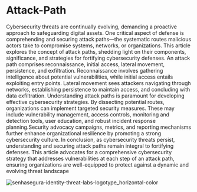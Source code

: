 # Attack-Path
Cybersecurity threats are continually evolving, demanding a proactive approach to safeguarding digital assets. One critical aspect of defense is comprehending and securing attack paths—the systematic routes malicious actors take to compromise systems, networks, or organizations. This article explores the concept of attack paths, shedding light on their components, significance, and strategies for fortifying cybersecurity defenses.
An attack path comprises reconnaissance, initial access, lateral movement, persistence, and exfiltration. Reconnaissance involves gathering intelligence about potential vulnerabilities, while initial access entails exploiting entry points. Lateral movement sees attackers navigating through networks, establishing persistence to maintain access, and concluding with data exfiltration.
Understanding attack paths is paramount for developing effective cybersecurity strategies. By dissecting potential routes, organizations can implement targeted security measures. These may include vulnerability management, access controls, monitoring and detection tools, user education, and robust incident response planning.Security advocacy campaigns, metrics, and reporting mechanisms further enhance organizational resilience by promoting a strong cybersecurity culture.
In conclusion, as cybersecurity threats persist, understanding and securing attack paths remain integral to fortifying defenses. This article advocates for a comprehensive cybersecurity strategy that addresses vulnerabilities at each step of an attack path, ensuring organizations are well-equipped to protect against a dynamic and evolving threat landscape

![senhasegura-identity-threat-labs-logotype_horizontal-color](https://github.com/user-attachments/assets/bb5bfce2-bfa6-490b-8a30-2bc03c617200)
